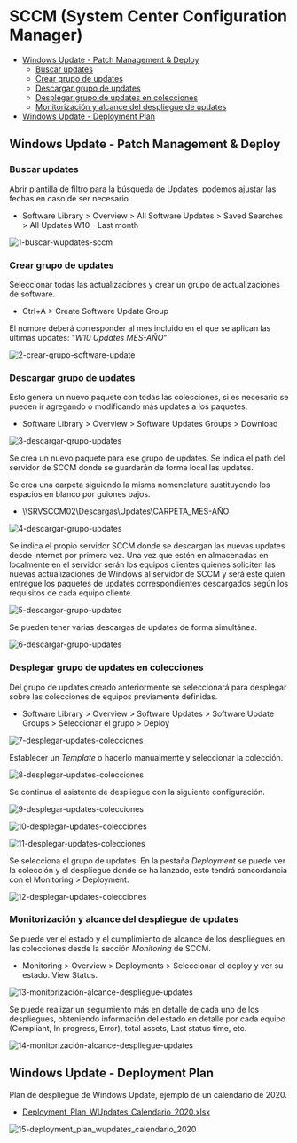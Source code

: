 # SCCM (System Center Configuration Manager)

- [Windows Update - Patch Management & Deploy](#windows-update---patch-management--deploy) 
  - [Buscar updates](#buscar-updates)
  - [Crear grupo de updates](#crear-grupo-de-updates)
  - [Descargar grupo de updates](#descargar-grupo-de-updates)
  - [Desplegar grupo de updates en colecciones](#desplegar-grupo-de-updates-en-colecciones)
  - [Monitorización y alcance del despliegue de updates](#monitorización-y-alcance-del-despliegue-de-updates)
- [Windows Update - Deployment Plan](#windows-update---deployment-plan)

## Windows Update - Patch Management & Deploy 

### Buscar updates
Abrir plantilla de filtro para la búsqueda de Updates, podemos ajustar las fechas en caso de ser necesario.

- Software Library > Overview > All Software Updates > Saved Searches > All Updates W10 - Last month

![1-buscar-wupdates-sccm](screenshots/1-buscar-wupdates-sccm.png)

### Crear grupo de updates

Seleccionar todas las actualizaciones y crear un grupo de actualizaciones de software.

- Ctrl+A > Create Software Update Group

El nombre deberá corresponder al mes incluido en el que se aplican las últimas updates: "*W10 Updates MES-AÑO*"

![2-crear-grupo-software-update](screenshots/2-crear-grupo-software-update.png)

### Descargar grupo de updates

Esto genera un nuevo paquete con todas las colecciones, si es necesario se pueden ir agregando o modificando más updates a los paquetes. 

- Software Library > Overview > Software Updates Groups > Download

![3-descargar-grupo-updates](screenshots/3-descargar-grupo-updates.png)

Se crea un nuevo paquete para ese grupo de updates. Se indica el path del servidor de SCCM donde se guardarán de forma local las updates.

Se crea una carpeta siguiendo la misma nomenclatura sustituyendo los espacios en blanco por guiones bajos.

- \\\SRVSCCM02\Descargas\Updates\CARPETA_MES-AÑO

![4-descargar-grupo-updates](screenshots/4-descargar-grupo-updates.png)

Se indica el propio servidor SCCM donde se descargan las nuevas updates desde internet por primera vez. Una vez que estén en almacenadas en localmente en el servidor serán los equipos clientes quienes soliciten las nuevas actualizaciones de Windows al servidor de SCCM y será este quien entregue los paquetes de updates correspondientes descargados según los requisitos de cada equipo cliente.

![5-descargar-grupo-updates](screenshots/5-descargar-grupo-updates.png)

Se pueden tener varias descargas de updates de forma simultánea.

![6-descargar-grupo-updates](screenshots/6-descargar-grupo-updates.png)

### Desplegar grupo de updates en colecciones

Del grupo de updates creado anteriormente se seleccionará para desplegar sobre las colecciones de equipos previamente definidas.

- Software Library > Overview > Software Updates > Software Update Groups > Seleccionar el grupo > Deploy

![7-desplegar-updates-colecciones](screenshots/7-desplegar-updates-colecciones.png)

Establecer un *Template* o hacerlo manualmente y seleccionar la colección.

![8-desplegar-updates-colecciones](screenshots/8-desplegar-updates-colecciones.png)

Se continua el asistente de despliegue con la siguiente configuración.

![9-desplegar-updates-colecciones](screenshots/9-desplegar-updates-colecciones.png)

![10-desplegar-updates-colecciones](screenshots/10-desplegar-updates-colecciones.png)

![11-desplegar-updates-colecciones](screenshots/11-desplegar-updates-colecciones.png)

Se selecciona el grupo de updates. En la pestaña *Deployment* se puede ver la colección y el despliegue donde se ha lanzado, esto tendrá concordancia con el Monitoring > Deployment.

![12-desplegar-updates-colecciones](screenshots/12-desplegar-updates-colecciones.png)

### Monitorización y alcance del despliegue de updates

Se puede ver el estado y el cumplimiento de alcance de los despliegues en las colecciones desde la sección *Monitoring* de SCCM.

- Monitoring > Overview > Deployments > Seleccionar el deploy y ver su estado. View Status.

![13-monitorización-alcance-despliegue-updates](screenshots/13-monitorización-alcance-despliegue-updates.png)

Se puede realizar un seguimiento más en detalle de cada uno de los despliegues, obteniendo información del estado en detalle por cada equipo (Compliant, In progress, Error), total assets, Last status time, etc. 

![14-monitorización-alcance-despliegue-updates](screenshots/14-monitorización-alcance-despliegue-updates.png)

## Windows Update - Deployment Plan

Plan de despliegue de Windows Update, ejemplo de un calendario de 2020.

-  [Deployment_Plan_WUpdates_Calendario_2020.xlsx](Deployment_Plan_WUpdates_Calendario_2020.xlsx)

![15-deployment_plan_wupdates_calendario_2020](screenshots/15-deployment_plan_wupdates_calendario_2020.png)
